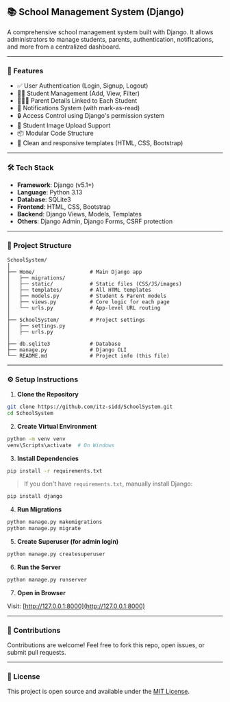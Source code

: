 ## 📚 School Management System (Django)

A comprehensive school management system built with Django.
It allows administrators to manage students, parents, authentication, notifications, and more from a centralized dashboard.

---

### 🚀 Features

* ✅ User Authentication (Login, Signup, Logout)
* 🧑‍🎓 Student Management (Add, View, Filter)
* 👨‍👩‍👧 Parent Details Linked to Each Student
* 🔔 Notifications System (with mark-as-read)
* 🔒 Access Control using Django's permission system
* 📸 Student Image Upload Support
* 📦 Modular Code Structure
* 📄 Clean and responsive templates (HTML, CSS, Bootstrap)

---

### 🛠 Tech Stack

* **Framework**: Django (v5.1+)
* **Language**: Python 3.13
* **Database**: SQLite3
* **Frontend**: HTML, CSS, Bootstrap
* **Backend**: Django Views, Models, Templates
* **Others**: Django Admin, Django Forms, CSRF protection

---

### 📂 Project Structure

```
SchoolSystem/
│
├── Home/                  # Main Django app
│   ├── migrations/
│   ├── static/            # Static files (CSS/JS/images)
│   ├── templates/         # All HTML templates
│   ├── models.py          # Student & Parent models
│   ├── views.py           # Core logic for each page
│   └── urls.py            # App-level URL routing
│
├── SchoolSystem/          # Project settings
│   ├── settings.py
│   ├── urls.py
│
├── db.sqlite3             # Database
├── manage.py              # Django CLI
└── README.md              # Project info (this file)
```

---

### ⚙️ Setup Instructions

1. **Clone the Repository**

```bash
git clone https://github.com/itz-sidd/SchoolSystem.git
cd SchoolSystem
```

2. **Create Virtual Environment**

```bash
python -m venv venv
venv\Scripts\activate  # On Windows
```

3. **Install Dependencies**

```bash
pip install -r requirements.txt
```

> If you don't have `requirements.txt`, manually install Django:

```bash
pip install django
```

4. **Run Migrations**

```bash
python manage.py makemigrations
python manage.py migrate
```

5. **Create Superuser (for admin login)**

```bash
python manage.py createsuperuser
```

6. **Run the Server**

```bash
python manage.py runserver
```

7. **Open in Browser**

Visit: [http://127.0.0.1:8000](http://127.0.0.1:8000)

---



### 🤝 Contributions

Contributions are welcome! Feel free to fork this repo, open issues, or submit pull requests.

---

### 📄 License

This project is open source and available under the [MIT License](LICENSE).


